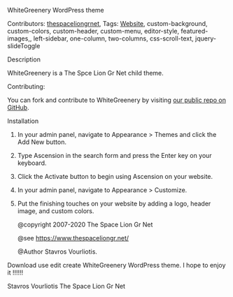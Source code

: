 WhiteGreenery WordPress theme


Contributors: [thespaceliongrnet](https://profiles.wordpress.org/thespaceliongrnet/),
Tags: [Website](http://www.thespaceliongr.net/),  custom-background, custom-colors, custom-header, custom-menu, editor-style, featured-images,, left-sidebar, one-column, two-columns, css-scroll-text, jquery-slideToggle



 Description 

WhiteGreenery is a The Spce Lion Gr Net child theme.



Contributing:

You can fork and contribute to WhiteGreenery by visiting [our public repo on GitHub](https://github.com/thespaceliongr/wp-whiteGreenery-theme).

 Installation 

1. In your admin panel, navigate to Appearance > Themes and click the Add New button.
2. Type Ascension in the search form and press the Enter key on your keyboard.
3. Click the Activate button to begin using Ascension on your website.
4. In your admin panel, navigate to Appearance > Customize.
5. Put the finishing touches on your website by adding a logo, header image, and custom colors.


    @copyright 2007-2020 The Space Lion Gr Net
    
    @see https://www.thespaceliongr.net/
    
    @Author Stavros Vourliotis.


Download use edit create WhiteGreenery WordPress theme. I hope to enjoy it !!!!!!

Stavros Vourliotis The Space Lion Gr Net